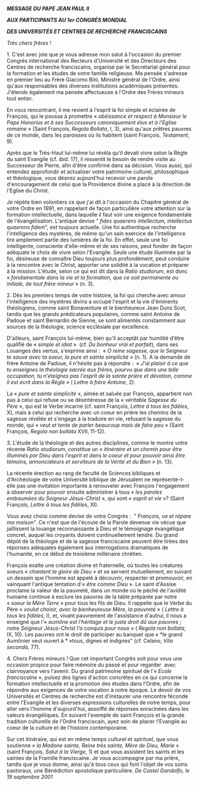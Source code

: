 ***MESSAGE DU PAPE JEAN PAUL II***

***AUX PARTICIPANTS AU 1er CONGRÈS MONDIAL***

***DES UNIVERSITÉS ET CENTRES DE RECHERCHE FRANCISCAINS***

*Très chers frères !*

1. C'est avec joie que je vous adresse mon salut à l'occasion du premier Congrès international des Recteurs d'Université et des Directeurs des Centres de recherche franciscains, organisé par le Secrétariat général pour la formation et les études de votre famille religieuse. Ma pensée s'adresse en premier lieu au Frère Giacomo Bini, Ministre général de l'Ordre, ainsi qu'aux responsables des diverses institutions académiques présentes. J'étends également ma pensée affectueuse à l'Ordre des Frères mineurs tout entier.

En vous rencontrant, il me revient à l'esprit la foi simple et éclairée de François, qui le poussa à promettre « *obéissance et respect à Monsieur le Pape Honorius et à ses Successeurs canoniquement élus et à l'Eglise romaine* » (Saint François, *Regola Bollata*, I, 3), ainsi qu'aux prêtres pauvres de ce monde, dans les paroisses où ils habitent (saint François, *Testament*, 9).

Après que le Très-Haut lui-même lui révéla qu'il devait vivre selon la Règle du saint Evangile (cf. *ibid*. 17), il ressentit le besoin de rendre visite au Successeur de Pierre, afin d'être confirmé dans sa décision. Vous aussi, qui entendez approfondir et actualiser votre patrimoine culturel, philosophique et théologique, vous désirez aujourd'hui recevoir une parole d'encouragement de celui que la Providence divine a placé à la direction de l'Eglise du Christ.

Je répète bien volontiers ce que j'ai dit à l'occasion du Chapitre général de votre Ordre en 1991, en rappelant de façon particulière votre attention sur la formation intellectuelle, dans laquelle il faut voir une exigence fondamentale de l'évangélisation. L'antique devise " *fides quaerens intellectum, intellectus quaerens fidem*", est toujours actuelle. Une foi authentique recherche l'intelligence des mystères, de même qu'un sain exercice de l'intelligence tire amplement partie des lumières de la foi. En effet, seule une foi intelligente, consciente d'elle-même et de ses raisons, peut fonder de façon adéquate le choix de vivre selon l'Evangile. Seule une étude illuminée par la foi, désireuse de connaître Dieu toujours plus profondément, peut conduire à la rencontre avec le Christ, apporter une solidité à la vocation et préparer à la mission. L'étude, selon ce qui est dit dans la *Ratio studiorum*, est donc « *fondamentale dans la vie et la formation, que ce soit permanente ou initiale, de tout frère mineur* » (n. 3).

2. Dès les premiers temps de votre histoire, la foi qui cherche avec amour l'intelligence des mystères divins a occupé l'esprit et la vie d'éminents théologiens, comme saint Bonaventure et le bienheureux Jean Duns Scot, tandis que les grands prédicateurs populaires, comme saint Antoine de Padoue et saint Bernardin de Sienne, se sont alimentés constamment aux sources de la théologie, science ecclésiale par excellence.

D'ailleurs, saint François lui-même, bien qu'il acceptât par humilité d'être qualifié de « *simple et idiot* »  (cf. *Du bonheur vrai et parfait*), dans ses Louanges des vertus, s'exprime ainsi :  « *O reine sagesse, que le Seigneur te sauve avec ta soeur, la pure et sainte simplicité* » (n. 1). A la demande de frère Antoine de Padoue, il n'hésite pas à répondre :  « *J'ai plaisir à ce que tu enseignes la théologie sacrée aux frères, pourvu que dans une telle occupation, tu n'éteignes pas l'esprit de la sainte prière et dévotion, comme il est écrit dans la Règle* » ( *Lettre à frère Antoine*, 2).

La « *pure et sainte simplicité* », aimée et saluée par François, appartient non pas à celui qui refuse ou se désintéresse de la « *véritable Sagesse du Père* », qui est le Verbe incarné (cf. saint François, *Lettre à tous les fidèles*, X), mais à celui qui recherche avec un coeur en prière les chemins de la sagesse révélée et s'engage à la traduire en vie, refusant la sagesse du monde, qui « *veut et tente de parler beaucoup mais de faire peu* » (Saint François, *Regola non bollata* XVII, 11-12).

3. L'étude de la théologie et des autres disciplines, comme le montre votre récente *Ratio studiorum*, constitue un « *itinéraire et un chemin pour être illuminés par Dieu dans l'esprit et dans le coeur et pour pouvoir ainsi être témoins, annonciateurs et serviteurs de la Vérité et du Bien* » (n. 13).

La récente érection au rang de faculté de Sciences bibliques et d'Archéologie de votre Université biblique de Jérusalem ne représente-t-elle pas une invitation importante à renouveler avec François l'engagement à observer pour pouvoir ensuite administrer à tous « *les paroles embaumées du Seigneur Jésus-Christ* », qui sont « *esprit et vie* »? (Saint François, *Lettre à tous les fidèles*, XI).

Vous avez choisi comme devise de votre Congrès :  " *François, va et répare ma maison*". Ce n'est que de l'écoute de la Parole devenue vie vécue que jaillissent la louange reconnaissante à Dieu et le témoignage évangélique concret, auquel les croyants doivent continuellement tendre. Du grand dépôt de la théologie et de la sagesse franciscaine peuvent être tirées des réponses adéquates également aux interrogations dramatiques de l'humanité, en ce début de troisième millénaire chrétien.

François exalte une création divine et fraternelle, où toutes les créatures soeurs « *chantent la gloire de Dieu* » et se servent mutuellement, en suivant un dessein que l'homme est appelé à découvrir, respecter et promouvoir, en vainquant l'antique tentation d'« *être comme Dieu* ». Le saint d'Assise proclame la valeur de la pauvreté, dans un monde où le péché de l'avidité humaine continue à exclure les pauvres de la table préparée par notre « *soeur la Mère Terre* » pour tous les fils de Dieu. Il rappelle que le Verbe du Père « *voulut choisir, avec la bienheureuse Mère, la pauvreté* » ( *Lettre à tous les fidèles*, I), et, vivant pauvrement de l'assistance d'autrui, il nous a enseigné que l'« *aumône est l'héritage et le juste droit dû aux pauvres ; notre Seigneur Jésus-Christ l'a conquis pour nous* » ( *Regola non bollata*, IX, 10). Les pauvres ont le droit de participer au banquet que « *le grand Aumônier veut ouvert à * »tous, dignes et indignes" (cf. Celano, *Vita seconda*, 77).

4. Chers Frères mineurs ! Que cet important Congrès soit pour vous une occasion propice pour faire mémoire du passé et pour regarder  avec clairvoyance vers l'avenir. Du grand patrimoine spirituel de l'« *Ecole franciscaine* », puisez des lignes d'action concrètes en ce qui concerne la formation intellectuelle et la promotion des études dans l'Ordre, afin de répondre aux exigences de votre vocation à notre époque. Le devoir de vos Universités et Centres de recherche est d'instaurer une rencontre féconde entre l'Evangile et les diverses expressions culturelles de notre temps, pour aller vers l'homme d'aujourd'hui, assoiffé de réponses enracinées dans les valeurs évangéliques. En suivant l'exemple de saint François et la grande tradition culturelle de l'Ordre franciscain, ayez soin de placer l'Evangile au coeur de la culture et de l'histoire contemporaine.

Sur cet itinéraire, qui est en même temps culturel et spirituel, que vous soutienne « *la Madone sainte, Reine très sainte, Mère de Dieu, Marie* » (saint François, *Salut à la Vierge*, 1) et que vous assistent les saints et les saintes de la Framille franciscaine. Je vous accompagne par ma prière, tandis que je vous donne, ainsi qu'à tous ceux qui font l'objet de vos soins pastoraux, une Bénédiction apostolique particulière. *De Castel Gandolfo, le 19 septembre 2001*